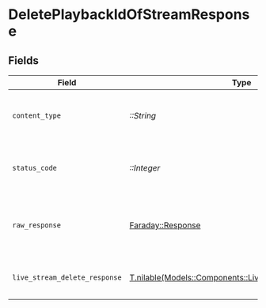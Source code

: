 # DeletePlaybackIdOfStreamResponse


## Fields

| Field                                                                                                      | Type                                                                                                       | Required                                                                                                   | Description                                                                                                | Example                                                                                                    |
| ---------------------------------------------------------------------------------------------------------- | ---------------------------------------------------------------------------------------------------------- | ---------------------------------------------------------------------------------------------------------- | ---------------------------------------------------------------------------------------------------------- | ---------------------------------------------------------------------------------------------------------- |
| `content_type`                                                                                             | *::String*                                                                                                 | :heavy_check_mark:                                                                                         | HTTP response content type for this operation                                                              |                                                                                                            |
| `status_code`                                                                                              | *::Integer*                                                                                                | :heavy_check_mark:                                                                                         | HTTP response status code for this operation                                                               |                                                                                                            |
| `raw_response`                                                                                             | [Faraday::Response](https://www.rubydoc.info/gems/faraday/Faraday/Response)                                | :heavy_check_mark:                                                                                         | Raw HTTP response; suitable for custom response parsing                                                    |                                                                                                            |
| `live_stream_delete_response`                                                                              | [T.nilable(Models::Components::LiveStreamDeleteResponse)](../../models/shared/livestreamdeleteresponse.md) | :heavy_minus_sign:                                                                                         | Stream's playbackId deleted successfully                                                                   | {<br/>"success": true<br/>}                                                                                |